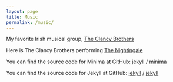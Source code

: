 ```yaml
---
layout: page
title: Music
permalink: /music/
---
```


My favorite Irish musical group, [The Clancy Brothers](http://clancybrothersandtommymakem.com/cbtm_01.htm)

Here is The Clancy Brothers performing [The Nightingale](
https://www.youtube.com/watch?v=UX94OZm0qLE)

You can find the source code for Minima at GitHub:
[jekyll][jekyll-organization] /
[minima](https://github.com/jekyll/minima)

You can find the source code for Jekyll at GitHub:
[jekyll][jekyll-organization] /
[jekyll](https://github.com/jekyll/jekyll)


[jekyll-organization]: https://github.com/jekyll
